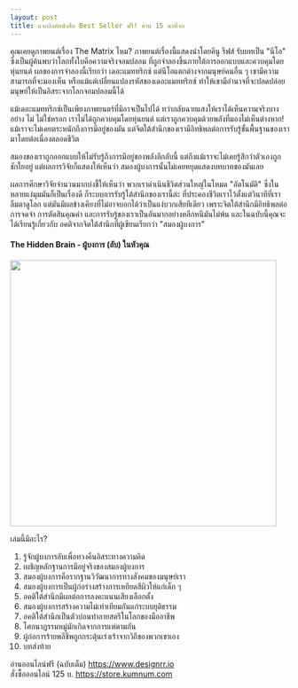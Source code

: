 ```yaml
---
layout: post
title: แจกลิงค์หนังสือ Best Seller ฟรี! อ่าน 15 นาทีจบ
---
```

<p>คุณเคยดูภาพยนต์เรื่อง The Matrix ไหม? ภาพยนต์เรื่องนี้แสดงนำโดยคีนู รีฟส์ รับบทเป็น "นีโอ" ซึ่งเป็นผู้ค้นพบว่าโลกทั้งใบคือความจริงจอมปลอม ที่ถูกจำลองขึ้นภายใต้การออกแบบและควบคุมโดยหุ่นยนต์ ผลของการจำลองนี้เรียกว่า เดอะแมททริกซ์ แต่นีโอแตกต่างจากมนุษย์คนอื่น ๆ เขามีความสามารถที่จะมองเห็น หรือแม้แต่เปลี่ยนแปลงรหัสของเดอะแมททริกซ์ ทำให้เขามีอำนาจที่จะปลดปล่อยมนุษย์ให้เป็นอิสระจากโลกจอมปลอมนี้ได้</p>

<p>แม้เดอะแมททริกซ์เป็นเพียงภาพยนตร์ที่มิอาจเป็นไปได้ ทว่ากลับฉายแสงให้เราได้เห็นความจริงบางอย่าง ไม่ ไม่ใช่หรอก เราไม่ได้ถูกควบคุมโดยหุ่นยนต์ แต่เราถูกควบคุมด้วยพลังที่มองไม่เห็นต่างหาก! แม้เราจะไม่เคยตระหนักถึงการมีอยู่ของมัน แต่จิตใต้สำนึกของเรามีอิทธิพลต่อการรับรู้ขั้นพื้นฐานของเรามาโดยต่อเนื่องตลอดชีวิต</p>

<p>สมองของเราถูกออกแบบให้ไม่รับรู้ถึงการมีอยู่ของพลังลึกลับนี้  แต่ถึงแม้เราจะไม่เคยรู้สึกว่าตัวเองถูกชักใยอยู่ แต่ผลการวิจัยก็แสดงให้เห็นว่า สมองผู้บงการนั้นไม่เคยหยุดแสดงบทบาทของมันเลย</p>

<p>ผลการศึกษาวิจัยจำนวนมากบ่งชี้ให้เห็นว่า พวกเราดำเนินชีวิตส่วนใหญ่ในโหมด "อัตโนมัติ" ซึ่งในหลายแง่มุมมันก็เป็นเรื่องดี ก็ระบบการรับรู้ใต้สำนึกของเรานี้ล่ะ ที่ประคองชีวิตเราไว้ตั้งแต่วินาทีที่เราลืมตาดูโลก แต่มันมีผลข้างเคียงที่ไม่อาจบอกได้ว่าเป็นแง่บวกเสียทีเดียว เพราะจิตใต้สำนึกมีอิทธิพลต่อการจดจำ การตัดสินคุณค่า และการรับรู้ของเราเป็นอันมากอย่างหลีกหนีมันไม่พ้น และในฉบับนี้คุณจะได้เรียนรู้เกี่ยวกับ อคติจากจิตใต้สำนึกที่ผู้เขียนเรียกว่า "สมองผู้บงการ"</p>

<h4>The Hidden Brain -  ผู้บงการ (ลับ) ในหัวคุณ</h4>
<img src="https://i.imgur.com/vpILhlo.jpg" width="480">

<p>เล่มนี้มีอะไร?</p>
<ol>
<li>รู้จักผู้บงการลับเพื่อทวงคืนอิสระทางความคิด</li>
<li>เผชิญหลักฐานการมีอยู่จริงของสมองผู้บงการ</li>
<li>สมองผู้บงการคือรากฐานวิวัฒนาการทางสังคมของมนุษย์เรา</li>
<li>สมองผู้บงการเป็นผู้ก่อร่างสร้างการเหยียดสีผิวให้แก่เด็ก ๆ</li>
<li>อคติใต้สํานึกมีผลต่อการลงคะแนนเสียงเลือกตั้ง</li>
<li>สมองผู้บงการสร้างความไม่เท่าเทียมกันแก่ระบบยุติธรรม</li>
<li>อคติใต้สํานึกเป็นตัวบ่อนทําลายสตรีในโลกของมืออาชีพ</li>
<li>โศกนาฏรรมหมู่มักเกิดจากการแห่ตามกัน</li>
<li>ผู้ก่อการร้ายพลีชีพถูกกระตุ้นเร่งเร้าจากวิถีของพวกเขาเอง</li>
<li>บทส่งท้าย</li>
</ol>
อ่านออนไลน์ฟรี (ฉบับเต็ม) <a href="https://designrr.page/?id=117996&token=1800752461&type=FP&h=5946" target="_blank">https://www.designrr.io</a><br>
สั่งซื้อออนไลน์ 125 บ. <a href="https://store.kumnum.com/checkout.html?product_id=HA17137015" target="_blank">https://store.kumnum.com</a>
